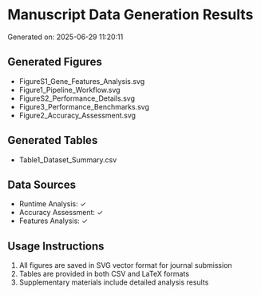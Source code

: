 # Manuscript Data Generation Results

Generated on: 2025-06-29 11:20:11

## Generated Figures
- FigureS1_Gene_Features_Analysis.svg
- Figure1_Pipeline_Workflow.svg
- FigureS2_Performance_Details.svg
- Figure3_Performance_Benchmarks.svg
- Figure2_Accuracy_Assessment.svg

## Generated Tables
- Table1_Dataset_Summary.csv

## Data Sources
- Runtime Analysis: ✓
- Accuracy Assessment: ✓
- Features Analysis: ✓

## Usage Instructions
1. All figures are saved in SVG vector format for journal submission
2. Tables are provided in both CSV and LaTeX formats
3. Supplementary materials include detailed analysis results
